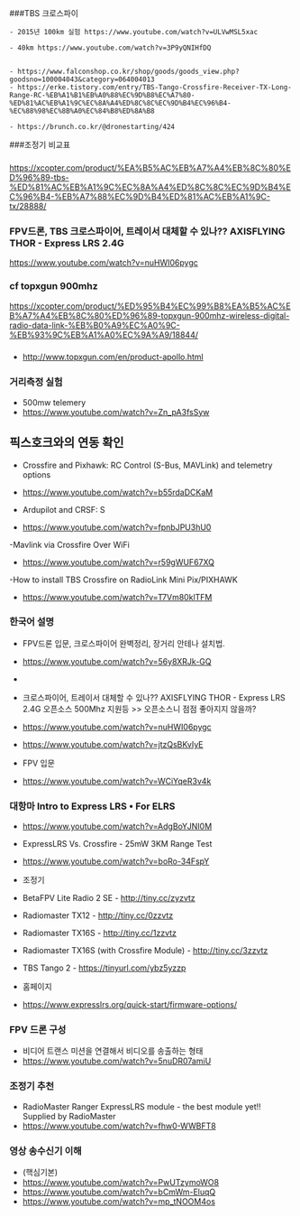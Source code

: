 ###TBS 크로스파이
```
- 2015년 100km 실험 https://www.youtube.com/watch?v=ULVwMSL5xac

- 40km https://www.youtube.com/watch?v=3P9yQNIHfDQ


- https://www.falconshop.co.kr/shop/goods/goods_view.php?goodsno=100004043&category=064004013
- https://erke.tistory.com/entry/TBS-Tango-Crossfire-Receiver-TX-Long-Range-RC-%EB%A1%B1%EB%A0%88%EC%9D%B8%EC%A7%80-%ED%81%AC%EB%A1%9C%EC%8A%A4%ED%8C%8C%EC%9D%B4%EC%96%B4-%EC%88%98%EC%8B%A0%EC%84%B8%ED%8A%B8

- https://brunch.co.kr/@dronestarting/424

```
###조정기 비교표
###
https://xcopter.com/product/%EA%B5%AC%EB%A7%A4%EB%8C%80%ED%96%89-tbs-%ED%81%AC%EB%A1%9C%EC%8A%A4%ED%8C%8C%EC%9D%B4%EC%96%B4-%EB%A7%88%EC%9D%B4%ED%81%AC%EB%A1%9C-tx/28888/

###

### FPV드론, TBS 크로스파이어, 트레이서 대체할 수 있나?? AXISFLYING THOR - Express LRS 2.4G
https://www.youtube.com/watch?v=nuHWI06pygc




### cf topxgun 900mhz

https://xcopter.com/product/%ED%95%B4%EC%99%B8%EA%B5%AC%EB%A7%A4%EB%8C%80%ED%96%89-topxgun-900mhz-wireless-digital-radio-data-link-%EB%B0%A9%EC%A0%9C-%EB%93%9C%EB%A1%A0%EC%9A%A9/18844/

###
- http://www.topxgun.com/en/product-apollo.html


### 거리측정 실험
 - 500mw telemery
 - https://www.youtube.com/watch?v=Zn_pA3fsSyw





## 픽스호크와의 연동 확인
- Crossfire and Pixhawk: RC Control (S-Bus, MAVLink) and telemetry options
- https://www.youtube.com/watch?v=b55rdaDCKaM

- Ardupilot and CRSF: S
- https://www.youtube.com/watch?v=fpnbJPU3hU0

-Mavlink via Crossfire Over WiFi
- https://www.youtube.com/watch?v=r59gWUF67XQ


-How to install TBS Crossfire on RadioLink Mini Pix/PIXHAWK
- https://www.youtube.com/watch?v=T7Vm80klTFM


### 한국어 설명

- FPV드론 입문, 크로스파이어 완벽정리, 장거리 안테나 설치법. 
- https://www.youtube.com/watch?v=56y8XRJk-GQ
- 

- 크로스파이어, 트레이서 대체할 수 있나?? AXISFLYING THOR - Express LRS 2.4G  오픈소스 500Mhz 지원등 >> 오픈소스니 점점 좋아지지 않을까?
- https://www.youtube.com/watch?v=nuHWI06pygc
- https://www.youtube.com/watch?v=jtzQsBKvIyE

- FPV 입문
- https://www.youtube.com/watch?v=WCiYqeR3v4k



### 대항마 Intro to Express LRS • For ELRS 

-  https://www.youtube.com/watch?v=AdgBoYJNI0M

- ExpressLRS Vs. Crossfire - 25mW 3KM Range Test
- https://www.youtube.com/watch?v=boRo-34FspY

- 조정기
- BetaFPV Lite Radio 2 SE - http://tiny.cc/zyzvtz
- Radiomaster TX12 - http://tiny.cc/0zzvtz
- Radiomaster TX16S - http://tiny.cc/1zzvtz
- Radiomaster TX16S (with Crossfire Module) - http://tiny.cc/3zzvtz
- TBS Tango 2 - https://tinyurl.com/ybz5yzzp

- 홈페이지
- https://www.expresslrs.org/quick-start/firmware-options/




### FPV 드론 구성

- 비디어 트랜스 미션을 연결해서 비디오를 송출하는 형태
- https://www.youtube.com/watch?v=5nuDR07amiU




### 조정기 추천

- RadioMaster Ranger ExpressLRS module - the best module yet!! Supplied by RadioMaster
- https://www.youtube.com/watch?v=fhw0-WWBFT8




### 영상 송수신기 이해

- (핵심기본)
- https://www.youtube.com/watch?v=PwUTzymoWO8
- https://www.youtube.com/watch?v=bCmWm-EluqQ
- https://www.youtube.com/watch?v=mp_tNOOM4os





